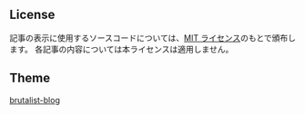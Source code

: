 ## License

記事の表示に使用するソースコードについては、[MIT ライセンス](https://opensource.org/licenses/MIT)のもとで頒布します。
各記事の内容については本ライセンスは適用しません。

## Theme

[brutalist-blog](https://github.com/andrewhwanpark/brutalist-blog)

